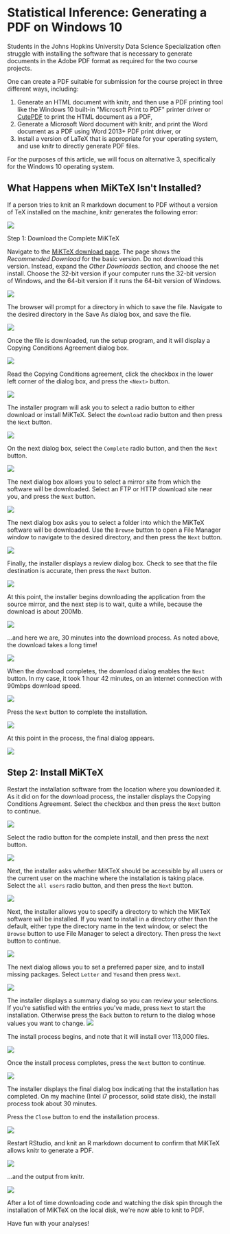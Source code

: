 # Statistical Inference: Generating a PDF on Windows 10

Students in the Johns Hopkins University Data Science Specialization often struggle with installing the software that is necessary to generate documents in the Adobe PDF format as required for the two course projects.

One can create a PDF suitable for submission for the course project in three different ways, including:

1. Generate an HTML document with knitr, and then use a PDF printing tool like the Windows 10 built-in "Microsoft Print to PDF" printer driver or [CutePDF](http://cutepdf.com) to print the HTML document as a PDF,
2. Generate a Microsoft Word document with knitr, and print the Word document as a PDF using Word 2013+ PDF print driver, or
3. Install a version of LaTeX that is appropriate for your operating system, and use knitr to directly generate PDF files.

For the purposes of this article, we will focus on alternative 3, specifically for the Windows 10 operating system.

## What Happens when MiKTeX Isn't Installed?

If a person tries to knit an R markdown document to PDF without a version of TeX installed on the machine, knitr generates the following error:

<img src="./images/installMikTeX01.png">

Step 1: Download the Complete MiKTeX

Navigate to the [MiKTeX download page](http://www.miktex.org/download). The page shows the *Recommended Download* for the basic version. Do not download this version. Instead, expand the *Other Downloads* section, and choose the net install.  Choose the 32-bit version if your computer runs the 32-bit version of Windows, and the 64-bit version if it runs the 64-bit version of Windows.

<img src="./images/installMikTeX02.png">

The browser will prompt for a directory in which to save the file. Navigate to the desired directory in the Save As dialog box, and save the file.

<img src="./images/installMikTeX03.png">

Once the file is downloaded, run the setup program, and it will display a Copying Conditions Agreement dialog box.

<img src="./images/installMikTeX04.png">


Read the Copying Conditions agreement, click the checkbox in the lower left corner of the dialog box, and press the `<Next>` button.

<img src="./images/installMikTeX05.png" >

The installer program will ask you to select a radio button to either download or install MiKTeX. Select the `download` radio button and then press the `Next` button.

<img src="./images/installMikTeX06.png" >

On the next dialog box, select the `Complete` radio button, and then the `Next` button.

<img src="./images/installMikTeX07.png" >

The next dialog box allows you to select a mirror site from which the software will be downloaded. Select an FTP or HTTP download site near you, and press the `Next` button.

<img src="./images/installMikTeX08.png" >

The next dialog box asks you to select a folder into which the MiKTeX software will be downloaded. Use the `Browse` button to open a File Manager window to navigate to the desired directory, and then press the `Next` button.

<img src="./images/installMikTeX09.png" >

Finally, the installer displays a review dialog box. Check to see that the file destination is accurate, then press the `Next` button.

<img src="./images/installMikTeX10.png" >

At this point, the installer begins downloading the application from the source mirror, and the next step is to wait, quite a while, because the download is about 200Mb.

<img src="./images/installMikTeX11.png" >

...and here we are, 30 minutes into the download process. As noted above, the download takes a long time!

<img src="./images/installMikTeX12.png" >

When the download completes, the download dialog enables the `Next` button. In my case, it took 1 hour 42 minutes, on an internet connection with 90mbps download speed.

<img src="./images/installMikTeX15.png" >

Press the `Next` button to complete the installation.

<img src="./images/installMikTeX13.png" >

At this point in the process, the final dialog appears.

<img src="./images/installMikTeX14.png" >

## Step 2: Install MiKTeX

Restart the installation software from the location where you downloaded it. As it did on for the download process, the installer displays the Copying Conditions Agreement. Select the checkbox and then press the `Next` button to continue.

<img src="./images/installMikTeX16.png" >

Select the radio button for the complete install, and then press the next button.

<img src="./images/installMikTeX17.png" >

Next, the installer asks whether MiKTeX should be accessible by all users or the current user on the machine where the installation is taking place. Select the `all users` radio button, and then press the `Next` button.

<img src="./images/installMikTeX18.png" >

Next, the installer allows you to specify a directory to which the MiKTeX software will be installed. If you want to install in a directory other than the default, either type the directory name in the text window, or select the `Browse` button to use File Manager to select a directory. Then press the `Next` button to continue.

<img src="./images/installMikTeX19.png" >

The next dialog allows you to set a preferred paper size, and to install missing packages. Select `Letter` and `Yes`and then press `Next`.

<img src="./images/installMikTeX20.png" >

The installer displays a summary dialog so you can review your selections. If you're satisfied with the entries you've made, press `Next` to start the installation. Otherwise press the `Back` button to return to the dialog whose values you want to change.
<img src="./images/installMikTeX21.png" >

The install process begins, and note that it will install over 113,000 files.

<img src="./images/installMikTeX22.png" >

Once the install process completes, press the `Next` button to continue.

<img src="./images/installMikTeX23.png" >

The installer displays the final dialog box indicating that the installation has completed. On my machine \(Intel i7 processor, solid state disk\), the install process took about 30 minutes.

Press the `Close` button to end the installation process.

<img src="./images/installMikTeX24.png" >

Restart RStudio, and knit an R markdown document to confirm that MiKTeX allows knitr to generate a PDF.

<img src="./images/installMikTeX25.png" >

...and the output from knitr.

<img src="./images/installMikTeX26.png" >

After a lot of time downloading code and watching the disk spin through the installation of MiKTeX on the local disk, we're now able to knit to PDF.

Have fun with your analyses!
